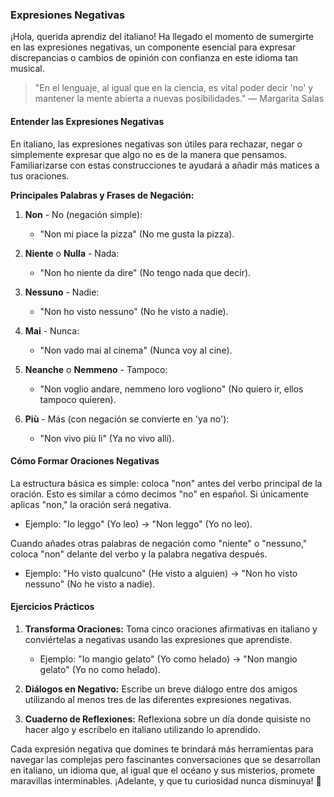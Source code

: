 ### Expresiones Negativas

¡Hola, querida aprendiz del italiano! Ha llegado el momento de sumergirte en las expresiones negativas, un componente esencial para expresar discrepancias o cambios de opinión con confianza en este idioma tan musical.

> "En el lenguaje, al igual que en la ciencia, es vital poder decir 'no' y mantener la mente abierta a nuevas posibilidades." — Margarita Salas

#### Entender las Expresiones Negativas

En italiano, las expresiones negativas son útiles para rechazar, negar o simplemente expresar que algo no es de la manera que pensamos. Familiarizarse con estas construcciones te ayudará a añadir más matices a tus oraciones.

**Principales Palabras y Frases de Negación:**

1. **Non** - No (negación simple): 
   - "Non mi piace la pizza" (No me gusta la pizza).

2. **Niente** o **Nulla** - Nada:
   - "Non ho niente da dire" (No tengo nada que decir).

3. **Nessuno** - Nadie:
   - "Non ho visto nessuno" (No he visto a nadie).

4. **Mai** - Nunca:
   - "Non vado mai al cinema" (Nunca voy al cine).

5. **Neanche** o **Nemmeno** - Tampoco:
   - "Non voglio andare, nemmeno loro vogliono" (No quiero ir, ellos tampoco quieren).

6. **Più** - Más (con negación se convierte en 'ya no'):
   - "Non vivo più lì" (Ya no vivo allí).

#### Cómo Formar Oraciones Negativas

La estructura básica es simple: coloca "non" antes del verbo principal de la oración. Esto es similar a cómo decimos "no" en español. Si únicamente aplicas "non," la oración será negativa.

- Ejemplo: "Io leggo" (Yo leo) → "Non leggo" (Yo no leo).

Cuando añades otras palabras de negación como "niente" o "nessuno," coloca "non" delante del verbo y la palabra negativa después.

- Ejemplo: "Ho visto qualcuno" (He visto a alguien) → "Non ho visto nessuno" (No he visto a nadie).

#### Ejercicios Prácticos

1. **Transforma Oraciones:** Toma cinco oraciones afirmativas en italiano y conviértelas a negativas usando las expresiones que aprendiste.
   - Ejemplo: "Io mangio gelato" (Yo como helado) → "Non mangio gelato" (Yo no como helado).

2. **Diálogos en Negativo:** Escribe un breve diálogo entre dos amigos utilizando al menos tres de las diferentes expresiones negativas.

3. **Cuaderno de Reflexiones:** Reflexiona sobre un día donde quisiste no hacer algo y escríbelo en italiano utilizando lo aprendido.

Cada expresión negativa que domines te brindará más herramientas para navegar las complejas pero fascinantes conversaciones que se desarrollan en italiano, un idioma que, al igual que el océano y sus misterios, promete maravillas interminables. ¡Adelante, y que tu curiosidad nunca disminuya! 🦈